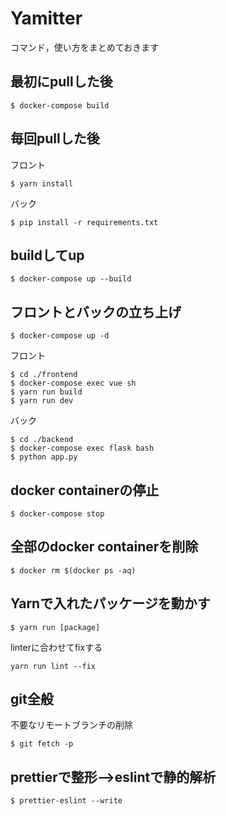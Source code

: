 # Yamitter
コマンド，使い方をまとめておきます

## 最初にpullした後
```
$ docker-compose build
```
## 毎回pullした後
フロント
```
$ yarn install
```

バック
```
$ pip install -r requirements.txt
```

## buildしてup
```
$ docker-compose up --build
```

## フロントとバックの立ち上げ
```
$ docker-compose up -d
```
フロント
```
$ cd ./frontend
$ docker-compose exec vue sh
$ yarn run build
$ yarn run dev
```
バック
```
$ cd ./backend
$ docker-compose exec flask bash
$ python app.py
```
## docker containerの停止
```
$ docker-compose stop
```

## 全部のdocker containerを削除
```
$ docker rm $(docker ps -aq)
```

## Yarnで入れたパッケージを動かす
```
$ yarn run [package]
```
linterに合わせてfixする
```
yarn run lint --fix
```

## git全般
不要なリモートブランチの削除
```
$ git fetch -p
```

## prettierで整形-->eslintで静的解析
```
$ prettier-eslint --write
```
